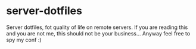 # server-dotfiles
Server dotfiles, fot quality of life on remote servers.
If you are reading this and you are not me, this should not be your business... Anyway feel free to spy my conf :)
